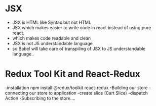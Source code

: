 










# JSX
- JSX is HTML like Syntax but not HTML
- JSX which makes easier to write code in react instead of using pure react.
- which makes code readable and clean
- JSX is not JS understandable language
- so Babel will take care of transpiling of JSX to JS understandable language..













# Redux Tool Kit and React-Redux
-installation npm install @redux/toolkit react-redux
-Building our store
-connecting our store to application
-create slice (Cart Slice)
-dispatch Action
-Subscribing to the store....
